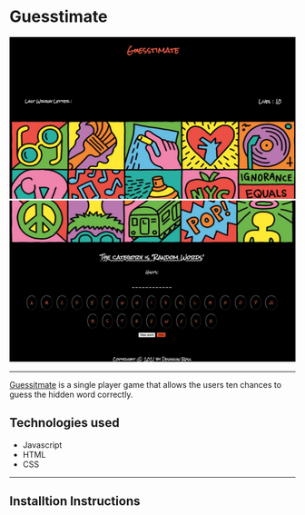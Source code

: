 # Guesstimate
![image of Guesstimate](images/part1ofimg.png)
![image of Guesstimate](images/part2ofimg.png)

---

[Guessitmate](https://dross3121.github.io/Ross-Guesstimate/) is a single player game that allows the users ten chances to guess the hidden word correctly.



## Technologies used
- Javascript
- HTML
- CSS
---
## Installtion Instructions
